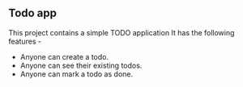 ## Todo app

This project contains a simple TODO application 
It has the following features -

- Anyone can create a todo.
- Anyone can see their existing todos.
- Anyone can mark a todo as done. 